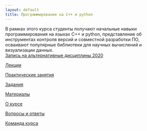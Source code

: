```yaml
---
layout: default
title: Программирование на C++ и python
---
```


<div class="row">
    <div class="col-sm-12 mb-2">
        <div class="card p-2 border-secondary">
          В рамках этого курса студенты получают начальные навыки программирования на языках C++ и python,
          представление об инструментах контроля версий и совместной разработки ПО,
          осваивают популярные библиотеки для научных вычислений и визуализации данных.
        </div>
    </div>
</div>

<div class="row">
    <div class="col-sm-12 mb-2">
        <div class="card">
            <a class="btn btn-block btn-danger p-4" href="enroll2020">Запись на альтернативные дисциплины 2020</a>
        </div>
    </div>
</div>

<div class="row">
    <div class="col-sm-6 mb-2 pr-1">
        <div class="card">
            <a class="btn btn-block btn-primary p-4" href="lectures">
                <p class="card-text"><i class="fa fa-glass"></i> Лекции</p>
            </a>
        </div>
    </div>
    <div class="col-sm-6 mb-2 pl-1">
        <div class="card">
            <a class="btn btn-block btn-primary p-4" href="seminars">
                <p class="card-text"><i class="fa fa-road"></i> Практические занятия</p>
            </a>
        </div>
    </div>
</div>

<div class="row">
    <div class="col-sm-6 mb-2 pr-1">
        <div class="card">
            <a class="btn btn-block btn-success p-4" href="problems">
                <p class="card-text"><i class="fa fa-check-square-o"></i> Задания</p>
            </a>
        </div>
    </div>
    <div class="col-sm-6 mb-2 pl-1">
        <div class="card">
            <a class="btn btn-block btn-success p-4" href="textbook">
                <p class="card-text"><i class="fa fa-pencil-square-o"></i> Материалы</p>
            </a>
        </div>
    </div>
</div>

<div class="row">
    <div class="col-sm-4 mb-2 pr-1">
        <div class="card">
            <a class="btn btn-block btn-warning p-4" href="about">
                <p class="card-text"><i class="fa fa-fire"></i> О курсе</p>
            </a>
        </div>
    </div>
    <div class="col-sm-4 mb-2 pr-1">
        <div class="card">
            <a class="btn btn-block btn-warning p-4" href="qna">
                <p class="card-text"><i class="fa fa-fire"></i> Вопросы и ответы</p>
            </a>
        </div>
    </div>
    <div class="col-sm-4 mb-2 pl-1">
        <div class="card">
            <a class="btn btn-block btn-warning p-4" href="team">
                <p class="card-text"><i class="fa fa-child"></i> Команда курса</p>
            </a>
        </div>
    </div>
</div>
